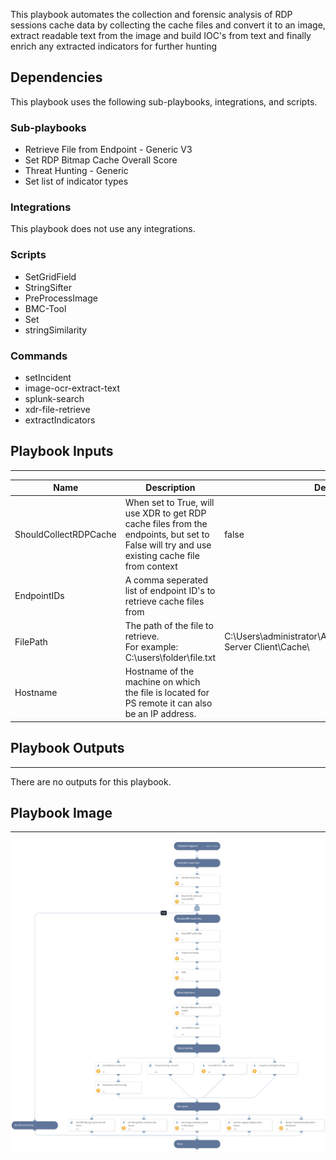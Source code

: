 This playbook automates the collection and forensic analysis of RDP sessions cache data by collecting the cache files and convert it to an image, extract readable text from the image and build IOC's from text and finally enrich any extracted indicators for further hunting

## Dependencies

This playbook uses the following sub-playbooks, integrations, and scripts.

### Sub-playbooks

* Retrieve File from Endpoint - Generic V3
* Set RDP Bitmap Cache Overall Score
* Threat Hunting - Generic
* Set list of indicator types

### Integrations

This playbook does not use any integrations.

### Scripts

* SetGridField
* StringSifter
* PreProcessImage
* BMC-Tool
* Set
* stringSimilarity

### Commands

* setIncident
* image-ocr-extract-text
* splunk-search
* xdr-file-retrieve
* extractIndicators

## Playbook Inputs

---

| **Name** | **Description** | **Default Value** | **Required** |
| --- | --- | --- | --- |
| ShouldCollectRDPCache | When set to True, will use XDR to get RDP cache files from the endpoints, but set to False will try and use existing cache file from context | false | Required |
| EndpointIDs | A comma seperated list of endpoint ID's to retrieve cache files from |  | Optional |
| FilePath | The path of the file to retrieve.<br/>For example:<br/>C:\\users\\folder\\file.txt | C:\Users\administrator\AppData\Local\Microsoft\Terminal Server Client\Cache\ | Optional |
| Hostname | Hostname of the machine on which the file is located for PS remote it can also be an IP address. |  | Optional |

## Playbook Outputs

---
There are no outputs for this playbook.

## Playbook Image

---

![RDP Bitmap Cache - Detect and Hunt](../doc_files/RDP_Bitmap_Cache_-_Detect_and_Hunt.png)

